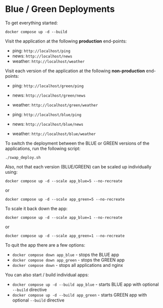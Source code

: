 # Blue / Green Deployments

To get everything started:

`docker compose up -d --build`

Visit the application at the following **production** end-points:

- ping: `http://localhost/ping`
- news: `http://localhost/news`
- weather: `http://localhost/weather`

Visit each version of the application at the following **non-production** end-points:

- ping: `http://localhost/green/ping`
- news: `http://localhost/green/news`
- weather: `http://localhost/green/weather`

- ping: `http://localhost/blue/ping`
- news: `http://localhost/blue/news`
- weather: `http://localhost/blue/weather`

To switch the deployment between the BLUE or GREEN versions of the applications, run the following script:

`./swap_deploy.sh`


Also, not that each version (BLUE/GREEN) can be scaled up individually using:


`docker compose up -d --scale app_blue=5 --no-recreate`

or

`docker compose up -d --scale app_green=5 --no-recreate`


To scale it back down the app:

`docker compose up -d --scale app_blue=1 --no-recreate`

or

`docker compose up -d --scale app_green=1 --no-recreate`

To quit the app there are a few options:

- `docker compose down app_blue` - stops the BLUE app
- `docker compose down app_green` - stops the GREEN app
- `docker compose down` - stops all applications and nginx

You can also start / build individual apps:
- `docker compose up -d --build app_blue` - starts BLUE app with optional `--build` directive
- `docker compose up -d --build app_green` - starts GREEN app with optional `--build` directive
